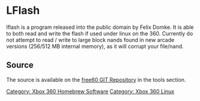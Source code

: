 # LFlash

lflash is a program released into the public domain by Felix Domke. It
is able to both read and write the flash if used under linux on the 360.
Currently do not attempt to read / write to large block nands found in
new arcade versions (256/512 MB internal memory), as it will corrupt
your file/nand.

## Source

The source is available on the [free60 GIT Repository](Free60_Git_Repository) in the tools
section.

[Category: Xbox 360 Homebrew Software](../Category_Xbox360_Homebrew_Software)
[Category: Xbox 360 Linux](../Category_Xbox360_Linux)
